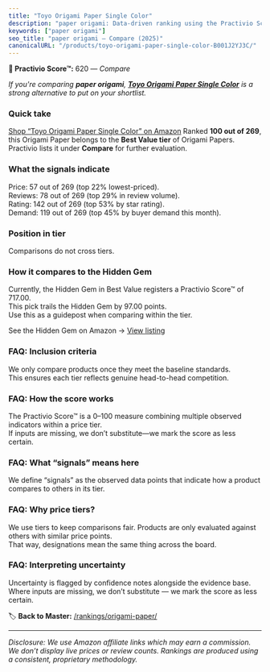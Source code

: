 ```yaml
---
title: "Toyo Origami Paper Single Color"
description: "paper origami: Data-driven ranking using the Practivio Score™. Positioned by quality, value, demand, findability, momentum."
keywords: ["paper origami"]
seo_title: "paper origami — Compare (2025)"
canonicalURL: "/products/toyo-origami-paper-single-color-B001J2YJ3C/"
---
```


**🛒 Practivio Score™:** 620 — _Compare_


*If you're comparing **paper origami**, **[Toyo Origami Paper Single Color](https://www.amazon.com/dp/B001J2YJ3C?tag=practivio-20)** is a strong alternative to put on your shortlist.*
### Quick take
[Shop “Toyo Origami Paper Single Color” on Amazon](https://www.amazon.com/dp/B001J2YJ3C?tag=practivio-20)
Ranked **100 out of 269**, this Origami Paper belongs to the **Best Value tier** of Origami Papers.  
Practivio lists it under **Compare** for further evaluation.

### What the signals indicate
Price: 57 out of 269 (top 22% lowest-priced).  
Reviews: 78 out of 269 (top 29% in review volume).  
Rating: 142 out of 269 (top 53% by star rating).  
Demand: 119 out of 269 (top 45% by buyer demand this month).

### Position in tier
Comparisons do not cross tiers.

### How it compares to the Hidden Gem
Currently, the Hidden Gem in Best Value registers a Practivio Score™ of 717.00.  
This pick trails the Hidden Gem by 97.00 points.  
Use this as a guidepost when comparing within the tier.  

See the Hidden Gem on Amazon → [View listing](https://www.amazon.com/dp/B0BQTYYVZH?tag=practivio-20)

### FAQ: Inclusion criteria
We only compare products once they meet the baseline standards.  
This ensures each tier reflects genuine head-to-head competition.

### FAQ: How the score works
The Practivio Score™ is a 0–100 measure combining multiple observed indicators within a price tier.  
If inputs are missing, we don’t substitute—we mark the score as less certain.

### FAQ: What “signals” means here
We define “signals” as the observed data points that indicate how a product compares to others in its tier.

### FAQ: Why price tiers?
We use tiers to keep comparisons fair. Products are only evaluated against others with similar price points.  
That way, designations mean the same thing across the board.

### FAQ: Interpreting uncertainty
Uncertainty is flagged by confidence notes alongside the evidence base.  
Where inputs are missing, we don’t substitute — we mark the score as less certain.

<!-- Missing template for Compare/CompareWithinPriceClass -->


🏷️ **Back to Master:** [/rankings/origami-paper/](/rankings/origami-paper/)

---
_Disclosure: We use Amazon affiliate links which may earn a commission. We don’t display live prices or review counts. Rankings are produced using a consistent, proprietary methodology._
